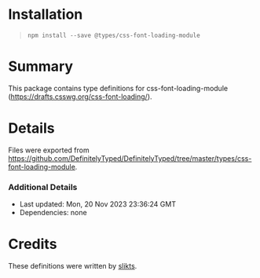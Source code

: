 # Installation
> `npm install --save @types/css-font-loading-module`

# Summary
This package contains type definitions for css-font-loading-module (https://drafts.csswg.org/css-font-loading/).

# Details
Files were exported from https://github.com/DefinitelyTyped/DefinitelyTyped/tree/master/types/css-font-loading-module.

### Additional Details
 * Last updated: Mon, 20 Nov 2023 23:36:24 GMT
 * Dependencies: none

# Credits
These definitions were written by [slikts](https://github.com/slikts).

